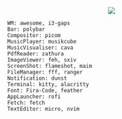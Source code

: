 <p align="center">
  <img src="https://images-ext-2.discordapp.net/external/F5BErm0oOLBBk7OUMKaYXxgK4PxukdnMxyUd-CUXJLo/https/media.discordapp.net/attachments/635625917623828520/869474639573823488/out.gif?width=726&height=408">
</p>

```
  WM: awesome, i3-gaps
  Bar: polybar
  Compositor: picom
  MusicPlayer: musikcube
  MusicVisualiser: cava
  PdfReader: zathura
  ImageViewer: feh, sxiv
  ScreenShot: flameshot, maim
  FileManager: fff, ranger
  Notification: dunst
  Terminal: kitty, alacritty
  Font: Fira-Code, feather
  AppLauncher: rofi
  Fetch: fetch
  TextEditor: micro, nvim
```
